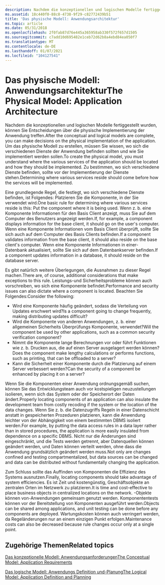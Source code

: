 ```yaml
---
description: Nachdem die konzeptionellen und logischen Modelle fertiggestellt wurden, können Sie Entscheidungen über die physische Implementierung der Anwendung treffen.
ms.assetid: 18c440f0-88c8-4738-9f29-c82772439b51
title: 'Das physische Modell: Anwendungsarchitektur'
ms.topic: article
ms.date: 05/31/2018
ms.openlocfilehash: 2f0fab87d76e445a365958ab330f572f657d1505
ms.sourcegitcommit: c7add10d695482e1ceb72d62b8a4ebd84ea050f7
ms.translationtype: MT
ms.contentlocale: de-DE
ms.lasthandoff: 01/07/2021
ms.locfileid: "104127541"
---
```

# <a name="the-physical-model-application-architecture"></a><span data-ttu-id="556a1-103">Das physische Modell: Anwendungsarchitektur</span><span class="sxs-lookup"><span data-stu-id="556a1-103">The Physical Model: Application Architecture</span></span>

<span data-ttu-id="556a1-104">Nachdem die konzeptionellen und logischen Modelle fertiggestellt wurden, können Sie Entscheidungen über die physische Implementierung der Anwendung treffen.</span><span class="sxs-lookup"><span data-stu-id="556a1-104">After the conceptual and logical models are complete, you can make decisions on the physical implementation of the application.</span></span> <span data-ttu-id="556a1-105">Um das physische Modell zu erstellen, müssen Sie wissen, wo sich die verschiedenen Dienste der Anwendung befinden sollten und wie Sie implementiert werden sollen.</span><span class="sxs-lookup"><span data-stu-id="556a1-105">To create the physical model, you must understand where the various services of the application should be located and how they should be implemented.</span></span> <span data-ttu-id="556a1-106">Zu bestimmen, wo sich verschiedene Dienste befinden, sollte vor der Implementierung der Dienste stehen.</span><span class="sxs-lookup"><span data-stu-id="556a1-106">Determining where various services reside should come before how the services will be implemented.</span></span>

<span data-ttu-id="556a1-107">Eine grundlegende Regel, die festlegt, wo sich verschiedene Dienste befinden, ist Folgendes: Platzieren Sie die Komponente, in der Sie verwendet wird.</span><span class="sxs-lookup"><span data-stu-id="556a1-107">One basic rule for determining where various services reside is this: Put the component where it is being used.</span></span> <span data-ttu-id="556a1-108">Wenn z. b. eine Komponente Informationen für den Basis Client anzeigt, muss Sie auf dem Computer des Benutzers angezeigt werden.</span><span class="sxs-lookup"><span data-stu-id="556a1-108">If, for example, a component displays information for the base client, it should go on the user's computer.</span></span> <span data-ttu-id="556a1-109">Wenn eine Komponente Informationen vom Basis Client überprüft, sollte Sie sich auch auf dem Computer des Basis Clients befinden.</span><span class="sxs-lookup"><span data-stu-id="556a1-109">If a component validates information from the base client, it should also reside on the base client's computer.</span></span> <span data-ttu-id="556a1-110">Wenn eine Komponente Informationen in einer-Datenbank aktualisiert, sollte Sie sich auf dem Datenbankserver befinden.</span><span class="sxs-lookup"><span data-stu-id="556a1-110">If a component updates information in a database, it should reside on the database server.</span></span>

<span data-ttu-id="556a1-111">Es gibt natürlich weitere Überlegungen, die Ausnahmen zu dieser Regel machen.</span><span class="sxs-lookup"><span data-stu-id="556a1-111">There are, of course, additional considerations that make exceptions to this rule.</span></span> <span data-ttu-id="556a1-112">Leistungs-und Sicherheitsprobleme können auch vorschreiben, wo sich eine Komponente befindet.</span><span class="sxs-lookup"><span data-stu-id="556a1-112">Performance and security issues can also dictate where a component is located.</span></span> <span data-ttu-id="556a1-113">Beachten Sie Folgendes:</span><span class="sxs-lookup"><span data-stu-id="556a1-113">Consider the following:</span></span>

-   <span data-ttu-id="556a1-114">Wird eine Komponente häufig geändert, sodass die Verteilung von Updates erschwert wird?</span><span class="sxs-lookup"><span data-stu-id="556a1-114">Is a component going to change frequently, making distributing updates difficult?</span></span>
-   <span data-ttu-id="556a1-115">Wird die Komponente von anderen Anwendungen, z. b. einer allgemeinen Sicherheits Überprüfungs Komponente, verwendet?</span><span class="sxs-lookup"><span data-stu-id="556a1-115">Will the component be used by other applications, such as a common security verification component?</span></span>
-   <span data-ttu-id="556a1-116">Nimmt die Komponente lange Berechnungen vor oder führt Funktionen wie z. b. Drucken aus, die auf einen Server ausgelagert werden können?</span><span class="sxs-lookup"><span data-stu-id="556a1-116">Does the component make lengthy calculations or performs functions, such as printing, that can be offloaded to a server?</span></span>
-   <span data-ttu-id="556a1-117">Kann die Sicherheit einer Komponente durch die Platzierung auf einem Server verbessert werden?</span><span class="sxs-lookup"><span data-stu-id="556a1-117">Can the security of a component be enhanced by placing it on a server?</span></span>

<span data-ttu-id="556a1-118">Wenn Sie die Komponenten einer Anwendung ordnungsgemäß suchen, können Sie das Entwicklungsteam auch vor kostspieligen neuzustellungen isolieren, wenn sich das System oder der Speicherort der Daten ändert.</span><span class="sxs-lookup"><span data-stu-id="556a1-118">Properly locating components of an application can also insulate the development team from costly recoding if the system or the location of the data changes.</span></span> <span data-ttu-id="556a1-119">Wenn Sie z. b. die Datenzugriffs Regeln in einer Datenschicht anstatt in gespeicherten Prozeduren platzieren, kann die Anwendung leichter von der Abhängigkeit von einem bestimmten DBMS isoliert werden.</span><span class="sxs-lookup"><span data-stu-id="556a1-119">For example, by putting the data access rules in a data layer rather than in stored procedures, the application is more easily insulated from dependence on a specific DBMS.</span></span> <span data-ttu-id="556a1-120">Nicht nur die Änderungen sind eingeschränkt, und die Tests werden getrennt, aber Datenquellen können geändert werden, und Daten können verteilt werden, ohne dass die Anwendung grundsätzlich geändert werden muss.</span><span class="sxs-lookup"><span data-stu-id="556a1-120">Not only are changes confined and testing compartmentalized, but data sources can be changed and data can be distributed without fundamentally changing the application.</span></span>

<span data-ttu-id="556a1-121">Zum Schluss sollte das Auffinden von Komponenten die Effizienz des Systems ausnutzen.</span><span class="sxs-lookup"><span data-stu-id="556a1-121">Finally, locating components should take advantage of system efficiencies.</span></span> <span data-ttu-id="556a1-122">Es ist Zeit und kostengünstig, Geschäftsobjekte an zentralen Orten im Netzwerk zu platzieren.</span><span class="sxs-lookup"><span data-stu-id="556a1-122">It is time and cost-effective to place business objects in centralized locations on the network.</span></span> <span data-ttu-id="556a1-123">-Objekte können von-Anwendungen gemeinsam genutzt werden. Komponententests können vor der Bereitstellung von Komponenten ausgeführt werden.</span><span class="sxs-lookup"><span data-stu-id="556a1-123">Objects can be shared among applications, and unit testing can be done before any components are deployed.</span></span> <span data-ttu-id="556a1-124">Wartungskosten können auch verringert werden, da Regeländerungen nur an einem einzigen Punkt erfolgen.</span><span class="sxs-lookup"><span data-stu-id="556a1-124">Maintenance costs can also be decreased because rule changes occur only at a single point.</span></span>

## <a name="related-topics"></a><span data-ttu-id="556a1-125">Zugehörige Themen</span><span class="sxs-lookup"><span data-stu-id="556a1-125">Related topics</span></span>

<dl> <dt>

[<span data-ttu-id="556a1-126">Das konzeptionelle Modell: Anwendungsanforderungen</span><span class="sxs-lookup"><span data-stu-id="556a1-126">The Conceptual Model: Application Requirements</span></span>](the-conceptual-model--application-requirements.md)
</dt> <dt>

[<span data-ttu-id="556a1-127">Das logische Modell: Anwendungs Definition und-Planung</span><span class="sxs-lookup"><span data-stu-id="556a1-127">The Logical Model: Application Definition and Planning</span></span>](the-logical-model--application-definition-and-planning.md)
</dt> </dl>

 

 



